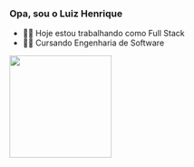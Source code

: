 ### Opa, sou o Luiz Henrique

- 👨‍💻 Hoje estou trabalhando como Full Stack
- 👨‍🎓 Cursando Engenharia de Software

 <div>
  <a href="https://github.com/henriquesd11">
  <img height="180em" src="https://github-readme-stats.vercel.app/api?username=henriquesd11&show_icons=true&theme=dark&include_all_commits=true&count_private=true"/>
</div>
